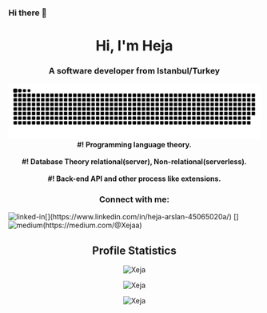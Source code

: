 ### Hi there 👋

 
<h1 align="center">Hi, I'm Heja</h1>
<h3 align="center">A software developer from Istanbul/Turkey</h3>

<div align="center">
  <a href="https://discord.gg/F6F7KgK">
  <img  src="https://github.com/1999AZZAR/1999AZZAR/blob/main/resources/img/grid-snake.svg"
       alt="snake" /></a>
</div>

<div align="center"><b>#! Programming language theory.</b></div>
<br>
<div align="center"><b>#! Database Theory relational(server), Non-relational(serverless).</b></div>
<br>
<div align="center"><b>#! Back-end API and other process like extensions.</b></div>
 
 
 

<h3 align="center">Connect with me:</h3>
 [<img align="left" alt="linked-in" src="https://img.shields.io/badge/linkedin-%230077B5.svg?&style=for-the-badge&logo=linkedin&logoColor=white" />](https://www.linkedin.com/in/heja-arslan-45065020a/)
 [<img align="left" alt="medium" src="https://img.shields.io/badge/medium-%2312100E.svg?&style=for-the-badge&logo=medium&logoColor=white" />](https://medium.com/@Xejaa)
 
<br>
<h2 align="center">Profile Statistics</h2>
<p align="center"> <img src="https://github-readme-stats.vercel.app/api?username=schart&theme=radical&hide=prs,issues" alt="Xeja" /> </p>
<p align="center"> <img src="https://github-readme-stats.vercel.app/api/top-langs/?username=schart&layout=compact&theme=radical" alt="Xeja"/> </p>
<p align="center"> <img src="https://komarev.com/ghpvc/?username=schart&label=Profile%20Views&color=0e75b6&style=flat" alt="Xeja" /> </p>
 
 
